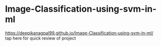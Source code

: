 # Image-Classification-using-svm-in-ml
 https://deepikanagpal99.github.io/Image-Classification-using-svm-in-ml/ tap here for quick review of project
